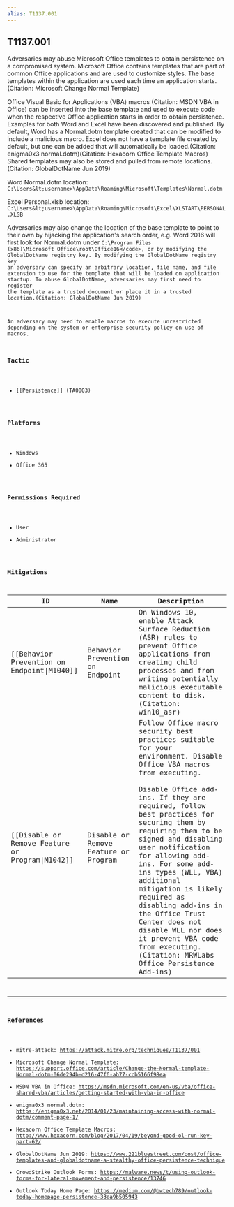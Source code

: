 ```yaml
---
alias: T1137.001
---
```


## T1137.001

Adversaries may abuse Microsoft Office templates to obtain persistence on a compromised system. Microsoft Office contains templates that are part of common Office applications and are used to customize styles. The base templates within the application are used each time an application starts. (Citation: Microsoft Change Normal Template)

Office Visual Basic for Applications (VBA) macros (Citation: MSDN VBA in Office) can be inserted into the base template and used to execute code when the respective Office application starts in order to obtain persistence. Examples for both Word and Excel have been discovered and published. By default, Word has a Normal.dotm template created that can be modified to include a malicious macro. Excel does not have a template file created by default, but one can be added that will automatically be loaded.(Citation: enigma0x3 normal.dotm)(Citation: Hexacorn Office Template Macros) Shared templates may also be stored and pulled from remote locations.(Citation: GlobalDotName Jun 2019) 

Word Normal.dotm location:<br>
<code>C:\Users\&lt;username&gt;\AppData\Roaming\Microsoft\Templates\Normal.dotm</code>

Excel Personal.xlsb location:<br>
<code>C:\Users\&lt;username&gt;\AppData\Roaming\Microsoft\Excel\XLSTART\PERSONAL.XLSB</code>

Adversaries may also change the location of the base template to point to their own by hijacking the application's search order, e.g. Word 2016 will first look for Normal.dotm under <code>C:\Program Files (x86)\Microsoft Office\root\Office16\</code>, or by modifying the GlobalDotName registry key. By modifying the GlobalDotName registry key an adversary can specify an arbitrary location, file name, and file extension to use for the template that will be loaded on application startup. To abuse GlobalDotName, adversaries may first need to register the template as a trusted document or place it in a trusted location.(Citation: GlobalDotName Jun 2019) 

An adversary may need to enable macros to execute unrestricted depending on the system or enterprise security policy on use of macros.


### Tactic
- [[Persistence]] (TA0003)

### Platforms
- Windows
- Office 365

### Permissions Required
- User
- Administrator

### Mitigations

| ID | Name | Description |
| --- | --- | --- |
| [[Behavior Prevention on Endpoint\|M1040]] | Behavior Prevention on Endpoint | On Windows 10, enable Attack Surface Reduction (ASR) rules to prevent Office applications from creating child processes and from writing potentially malicious executable content to disk. (Citation: win10_asr) |
| [[Disable or Remove Feature or Program\|M1042]] | Disable or Remove Feature or Program | Follow Office macro security best practices suitable for your environment. Disable Office VBA macros from executing.<br /><br />Disable Office add-ins. If they are required, follow best practices for securing them by requiring them to be signed and disabling user notification for allowing add-ins. For some add-ins types (WLL, VBA) additional mitigation is likely required as disabling add-ins in the Office Trust Center does not disable WLL nor does it prevent VBA code from executing. (Citation: MRWLabs Office Persistence Add-ins)<br /> |


---
### References

- mitre-attack: https://attack.mitre.org/techniques/T1137/001
- Microsoft Change Normal Template: https://support.office.com/article/Change-the-Normal-template-Normal-dotm-06de294b-d216-47f6-ab77-ccb5166f98ea
- MSDN VBA in Office: https://msdn.microsoft.com/en-us/vba/office-shared-vba/articles/getting-started-with-vba-in-office
- enigma0x3 normal.dotm: https://enigma0x3.net/2014/01/23/maintaining-access-with-normal-dotm/comment-page-1/
- Hexacorn Office Template Macros: http://www.hexacorn.com/blog/2017/04/19/beyond-good-ol-run-key-part-62/
- GlobalDotName Jun 2019: https://www.221bluestreet.com/post/office-templates-and-globaldotname-a-stealthy-office-persistence-technique
- CrowdStrike Outlook Forms: https://malware.news/t/using-outlook-forms-for-lateral-movement-and-persistence/13746
- Outlook Today Home Page: https://medium.com/@bwtech789/outlook-today-homepage-persistence-33ea9b505943
